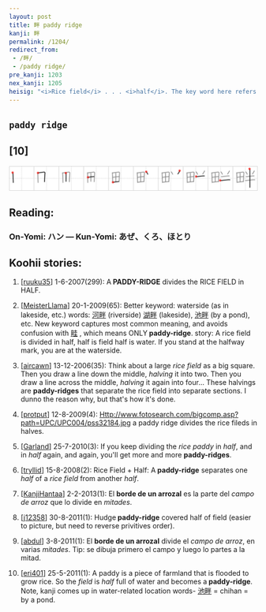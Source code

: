 ```yaml
---
layout: post
title: 畔 paddy ridge
kanji: 畔
permalink: /1204/
redirect_from:
 - /畔/
 - /paddy ridge/
pre_kanji: 1203
nex_kanji: 1205
heisig: "<i>Rice field</i> . . . <i>half</i>. The key word here refers to the <b>ridges</b> that rise up between the sections of a rice <b>paddy</b>."
---
```


## `paddy ridge`

## [10]

<div class="stroke"><img src="../images/E79594.png" /></div>

## Reading:

### On-Yomi: ハン &mdash; Kun-Yomi: あぜ、くろ、ほとり

## Koohii stories:

1) [<a href="http://kanji.koohii.com/profile/ruuku35">ruuku35</a>] 1-6-2007(299): A<strong> PADDY-RIDGE</strong> divides the RICE FIELD in HALF. 

2) [<a href="http://kanji.koohii.com/profile/MeisterLlama">MeisterLlama</a>] 20-1-2009(65): Better keyword: waterside (as in lakeside, etc.) words:   <a href="http://jisho.org/kanji/details/河畔">河畔</a>   (riverside)   <a href="http://jisho.org/kanji/details/湖畔">湖畔</a>  (lakeside),   <a href="http://jisho.org/kanji/details/池畔">池畔</a>  (by a pond), etc. New keyword captures most common meaning, and avoids confusion with   <a href="http://jisho.org/kanji/details/畦">畦</a>  , which means ONLY<strong> paddy-ridge</strong>. story: A rice field is divided in half, half is field half is water. If you stand at the halfway mark, you are at the waterside. 

3) [<a href="http://kanji.koohii.com/profile/aircawn">aircawn</a>] 13-12-2006(35): Think about a large <em>rice field</em> as a big square. Then you draw a line down the middle, <em>halving</em> it into two. Then you draw a line across the middle, <em>halving</em> it again into four... These halvings are <strong>paddy-ridges</strong> that separate the rice field into separate sections. I dunno the reason why, but that&#039;s how it&#039;s done. 

4) [<a href="http://kanji.koohii.com/profile/protput">protput</a>] 12-8-2009(4): <a href="Http://www.fotosearch.com/bigcomp.asp?path=UPC/UPC004/pss32184.jpg">Http://www.fotosearch.com/bigcomp.asp?path=UPC/UPC004/pss32184.jpg</a> a paddy ridge divides the rice fileds in halves. 

5) [<a href="http://kanji.koohii.com/profile/Garland">Garland</a>] 25-7-2010(3): If you keep dividing the <em>rice paddy</em> in <em>half</em>, and in <em>half</em> again, and again, you&#039;ll get more and more <strong>paddy-ridges</strong>. 

6) [<a href="http://kanji.koohii.com/profile/tryllid">tryllid</a>] 15-8-2008(2): Rice Field + Half: A<strong> paddy-ridge</strong> separates one <em>half</em> of a <em>rice field</em> from another <em>half</em>. 

7) [<a href="http://kanji.koohii.com/profile/KanjiHantaa">KanjiHantaa</a>] 2-2-2013(1): El <strong>borde de un arrozal</strong> es la parte del <em>campo de arroz</em> que lo divide en <em>mitades</em>. 

8) [<a href="http://kanji.koohii.com/profile/j12358">j12358</a>] 30-8-2011(1): Hudge<strong> paddy-ridge</strong> covered half of field (easier to picture, but need to reverse privitives order). 

9) [<a href="http://kanji.koohii.com/profile/abdul">abdul</a>] 3-8-2011(1): El <strong>borde de un arrozal</strong> divide el <em>campo de arroz</em>, en varias <em>mitades</em>. Tip: se dibuja primero el campo y luego lo partes a la mitad. 

10) [<a href="http://kanji.koohii.com/profile/eri401">eri401</a>] 25-5-2011(1): A paddy is a piece of farmland that is flooded to grow rice. So the <em>field</em> is <em>half</em> full of water and becomes a<strong> paddy-ridge</strong>. Note, kanji comes up in water-related location words-   <a href="http://jisho.org/kanji/details/池畔">池畔</a>   = chihan = by a pond. 
